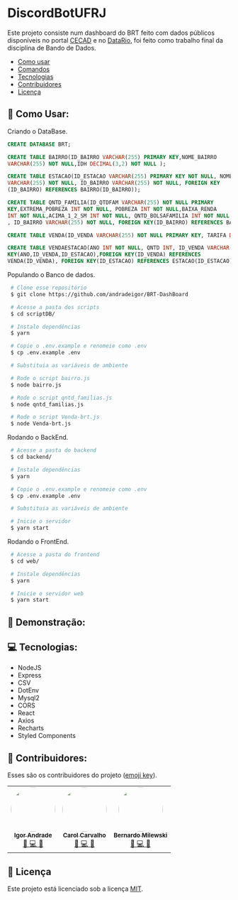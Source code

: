 # DiscordBotUFRJ

Este projeto consiste num dashboard do BRT feito com dados públicos disponíveis no portal <a href="https://cecad.cidadania.gov.br/cras_local.php">CECAD</a> e no <a href="https://www.data.rio/">DataRio</a>, foi feito como trabalho final da disciplina de Bando de Dados.

- [Como usar](#como-usar)
- [Comandos](#comandos)
- [Tecnologias](#tecnologias)
- [Contribuidores](#contribuidores)
- [Licença](#licença)

## 🤖 Como Usar:

Criando o DataBase.

```sql
CREATE DATABASE BRT;

CREATE TABLE BAIRRO(ID_BAIRRO VARCHAR(255) PRIMARY KEY,NOME_BAIRRO
VARCHAR(255) NOT NULL,IDH DECIMAL(3,2) NOT NULL );

CREATE TABLE ESTACAO(ID_ESTACAO VARCHAR(255) PRIMARY KEY NOT NULL, NOME
VARCHAR(255) NOT NULL, ID_BAIRRO VARCHAR(255) NOT NULL, FOREIGN KEY
(ID_BAIRRO) REFERENCES BAIRRO(ID_BAIRRO));

CREATE TABLE QNTD_FAMILIA(ID_QTDFAM VARCHAR(255) NOT NULL PRIMARY
KEY,EXTREMA_POBREZA INT NOT NULL, POBREZA INT NOT NULL,BAIXA_RENDA
INT NOT NULL,ACIMA_1_2_SM INT NOT NULL, QNTD_BOLSAFAMILIA INT NOT NULL
, ID_BAIRRO VARCHAR(255) NOT NULL, FOREIGN KEY(ID_BAIRRO) REFERENCES BAIRRO(ID_BAIRRO));

CREATE TABLE VENDA(ID_VENDA VARCHAR(255) NOT NULL PRIMARY KEY, TARIFA DECIMAL(10,2) NOT NULL);

CREATE TABLE VENDAESTACAO(ANO INT NOT NULL, QNTD INT, ID_VENDA VARCHAR(255) NOT NULL, ID_ESTACAO VARCHAR(255) NOT NULL, PRIMARY
KEY(ANO,ID_VENDA,ID_ESTACAO),FOREIGN KEY(ID_VENDA) REFERENCES
VENDA(ID_VENDA), FOREIGN KEY(ID_ESTACAO) REFERENCES ESTACAO(ID_ESTACAO) );

```

Populando o Banco de dados.

```bash
 # Clone esse repositório
 $ git clone https://github.com/andradeigor/BRT-DashBoard

 # Acesse a pasta dos scripts
 $ cd scriptDB/

 # Instale dependências
 $ yarn

 # Copie o .env.example e renomeie como .env
 $ cp .env.example .env

 # Substituia as variáveis de ambiente

 # Rode o script bairro.js
 $ node bairro.js

 # Rode o script qntd_familias.js
 $ node qntd_familias.js

 # Rode o script Venda-brt.js
 $ node Venda-brt.js

```

Rodando o BackEnd.

```bash
 # Acesse a pasta do backend
 $ cd backend/

 # Instale dependências
 $ yarn

 # Copie o .env.example e renomeie como .env
 $ cp .env.example .env

 # Substituia as variáveis de ambiente

 # Inicie o servidor
 $ yarn start

```

Rodando o FrontEnd.

```bash
 # Acesse a pasta do frontend
 $ cd web/

 # Instale dependências
 $ yarn

 # Inicie o servidor web
 $ yarn start

```

## 📜 Demonstração:

## 💻 Tecnologias:

- NodeJS
- Express
- CSV
- DotEnv
- Mysql2
- CORS
- React
- Axios
- Recharts
- Styled Components

## 👥 Contribuidores:

Esses são os contribuidores do projeto (<a href="https://allcontributors.org/docs/en/emoji-key">emoji key</a>).

<table>
  <tr>
    <td align="center"><a href="https://github.com/andradeigor"><img style="border-radius: 50%;" src="https://avatars.githubusercontent.com/u/21049910?v=4" width="100px;" alt=""/><br /><sub><b>Igor Andrade</b></sub></a><br /><a href="#" title="Igor Andrade">🤔 💻 🚧</a></td>
    <td align="center"><a href="https://github.com/GCarolC"><img style="border-radius: 50%;" src="https://avatars.githubusercontent.com/u/88149336?v=4" width="100px;" alt=""/><br /><sub><b>Carol Carvalho</b></sub></a><br /><a href="#" title="Carol Carvalho">🤔 💻 🚧</a></td>
    <td align="center"><a href="https://github.com/BeMyLewski"><img style="border-radius: 50%;" src="https://avatars.githubusercontent.com/u/87191058?v=4" width="100px;" alt=""/><br /><sub><b>Bernardo Milewski</b></sub></a><br /><a href="#" title="Bernardo Milewski">🤔 💻 🚧</a></td>
  </tr>
</table>

## 📖 Licença

Este projeto está licenciado sob a licença <a href="https://choosealicense.com/licenses/mit/">MIT</a>.
